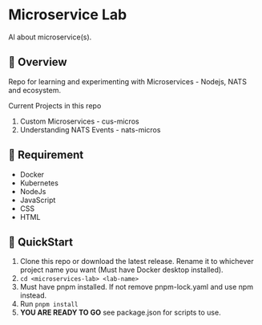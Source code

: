 # Microservice Lab

Al about microservice(s).

## :balloon: Overview

Repo for learning and experimenting with Microservices - Nodejs, NATS and ecosystem.

Current Projects in this repo

1. Custom Microservices - cus-micros
2. Understanding NATS Events - nats-micros

## :anger: Requirement

- Docker
- Kubernetes
- NodeJs
- JavaScript
- CSS
- HTML

## :scroll: QuickStart

1. Clone this repo or download the latest release. Rename it to whichever project name you want (Must have Docker desktop installed).
2. `cd <microservices-lab> <lab-name>`
3. Must have pnpm installed. If not remove pnpm-lock.yaml and use npm instead.
4. Run `pnpm install`
5. **YOU ARE READY TO GO** see package.json for scripts to use.
